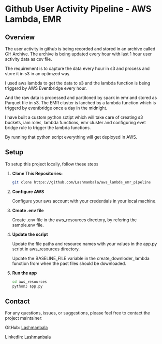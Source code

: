 # Github User Activity Pipeline - AWS Lambda, EMR

## Overview

The user activity in github is being recorded and stored in an archive called GH Archive. The archive is being updated every hour with last 1 hour user activity data as csv file. 
 
The requirement is to capture the data every hour  in s3 and process and store it in s3 in an optimzed way.

I used aws lambda to get the data to s3 and the lambda function is being triggerd by AWS Eventbridge every hour. 

And the raw data is processed and partitoned by spark in emr and stored as Parquet file in s3. The EMR cluster is lanched by a lambda function which is triggerd by eventbridge once a day in the midnight.

I have built a custom python sctipt which will take care of creating s3 buckets, iam roles, lambda functions, emr cluster and configuring evet bridge rule to trigger the lambda functions.

By running that python script everything will get deployed in AWS.

## Setup
To setup this project locally, follow these steps

1. **Clone This Repositories:**
     ```bash
     git clone https://github.com/Lashmanbala/aws_lambda_emr_pipeline
     ```

2. **Configure AWS**

   Configure your aws account with your credentials in your local machine.

4. **Create .env file**

   Create .env file in the aws_resources directory, by refering the sample.env file.
   
4. **Update the script**
   
   Update the file paths and  resource names with your values in the app.py script in aws_resources directory.

   Update the BASELINE_FILE variable in the create_downloder_lambda function from when the past files should be downloaded.

5. **Run the app**
     ```bash
     cd aws_resources
     python3 app.py
     ```

## Contact
For any questions, issues, or suggestions, please feel free to contact the project maintainer:

GitHub: [Lashmanbala](https://github.com/Lashmanbala)

LinkedIn: [Lashmanbala](https://www.linkedin.com/in/lashmanbala/)
